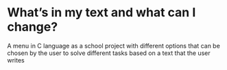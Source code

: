 # What’s in my text and what can I change?
A menu in C language as a school project with different options that can be chosen by the user to solve different tasks based on a text that the user writes
